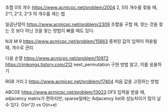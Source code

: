 조합 0의 개수
https://www.acmicpc.net/problem/2004
2, 5의 개수를 찾을 때, 2^1, 2^2, 2^3 의 개수를 세는 법

일곱난장이
https://www.acmicpc.net/problem/2309
조합을 구할 때, 맞는 것을 찾는 것 보다 아닌 것을 찾는 방법이 빠를 때도 있다.

N과 M 9
https://www.acmicpc.net/problem/15663
중복된 값의 입력이 허용될 때, 개수로 관리

다음 순열
https://www.acmicpc.net/problem/10972
https://rimkongs.tistory.com/212
next_permutation 구현 방법 알고, 이를 응용하기

RGB 거리 2
https://www.acmicpc.net/problem/17404
처음 값을 고정하는 방법

ABCDE
https://www.acmicpc.net/problem/13023
DFS 입력을 받을 때, adjacency matrix가 편하지만, sparse일때는 Adjacency list와 성능차이가 많이 날 수 있다.
O(n^2) vs O(n+e)
